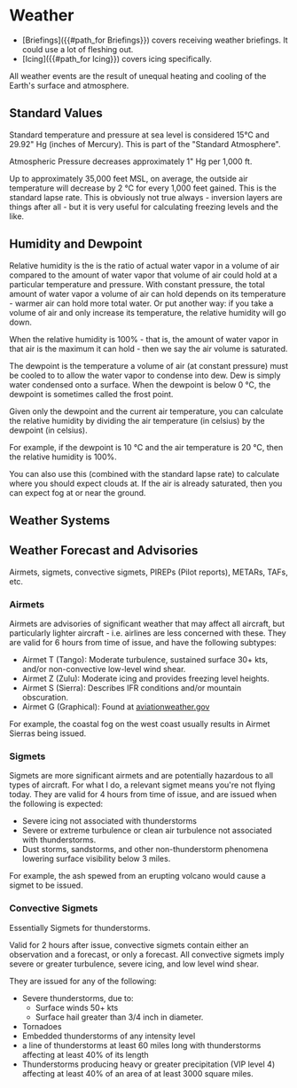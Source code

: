 # Weather

- [Briefings]({{#path_for Briefings}}) covers receiving weather briefings. It could use a lot of fleshing out.
- [Icing]({{#path_for Icing}}) covers icing specifically.

All weather events are the result of unequal heating and cooling of the Earth's surface and atmosphere.

## Standard Values

Standard temperature and pressure at sea level is considered 15℃ and 29.92" Hg (inches of Mercury). This is part of the "Standard Atmosphere".

Atmospheric Pressure decreases approximately 1" Hg per 1,000 ft.

Up to approximately 35,000 feet MSL, on average, the outside air temperature will decrease by 2 ℃ for every 1,000 feet gained. This is the standard lapse rate. This is obviously not true always - inversion layers are things after all - but it is very useful for calculating freezing levels and the like.

## Humidity and Dewpoint

Relative humidity is the is the ratio of actual water vapor in a volume of air compared to the amount of water vapor that volume of air could hold at a particular temperature and pressure. With constant pressure, the total amount of water vapor a volume of air can hold depends on its temperature - warmer air can hold more total water. Or put another way: if you take a volume of air and only increase its temperature, the relative humidity will go down.

When the relative humidity is 100% - that is, the amount of water vapor in that air is the maximum it can hold - then we say the air volume is saturated.

The dewpoint is the temperature a volume of air (at constant pressure) must be cooled to to allow the water vapor to condense into dew. Dew is simply water condensed onto a surface. When the dewpoint is below 0 ℃, the dewpoint is sometimes called the frost point.

Given only the dewpoint and the current air temperature, you can calculate the relative humidity by dividing the air temperature (in celsius) by the dewpoint (in celsius).

For example, if the dewpoint is 10 ℃ and the air temperature is 20 ℃, then the relative humidity is 100%.

You can also use this (combined with the standard lapse rate) to calculate where you should expect clouds at. If the air is already saturated, then you can expect fog at or near the ground.

## Weather Systems

## Weather Forecast and Advisories

Airmets, sigmets, convective sigmets, PIREPs (Pilot reports), METARs, TAFs, etc.

### Airmets

Airmets are advisories of significant weather that may affect all aircraft, but particularly lighter aircraft - i.e. airlines are less concerned with these. They are valid for 6 hours from time of issue, and have the following subtypes:

- Airmet T (Tango): Moderate turbulence, sustained surface 30+ kts, and/or non-convective low-level wind shear.
- Airmet Z (Zulu): Moderate icing and provides freezing level heights.
- Airmet S (Sierra): Describes IFR conditions and/or mountain obscuration.
- Airmet G (Graphical): Found at [aviationweather.gov](https://www.aviationweather.gov)

For example, the coastal fog on the west coast usually results in Airmet Sierras being issued.

### Sigmets

Sigmets are more significant airmets and are potentially hazardous to all types of aircraft. For what I do, a relevant sigmet means you're not flying today. They are valid for 4 hours from time of issue, and are issued when the following is expected:

- Severe icing not associated with thunderstorms
- Severe or extreme turbulence or clean air turbulence not associated with thunderstorms.
- Dust storms, sandstorms, and other non-thunderstorm phenomena lowering surface visibility below 3 miles.

For example, the ash spewed from an erupting volcano would cause a sigmet to be issued.

### Convective Sigmets

Essentially Sigmets for thunderstorms.

Valid for 2 hours after issue, convective sigmets contain either an observation and a forecast, or only a forecast. All convective sigmets imply severe or greater turbulence, severe icing, and low level wind shear.

They are issued for any of the following:

- Severe thunderstorms, due to:
  - Surface winds 50+ kts
  - Surface hail greater than 3/4 inch in diameter.
- Tornadoes
- Embedded thunderstorms of any intensity level
- a line of thunderstorms at least 60 miles long with thunderstorms affecting at least 40% of its length
- Thunderstorms producing
heavy or greater precipitation (VIP level 4) affecting at least 40% of an area of at least 3000 square miles.
